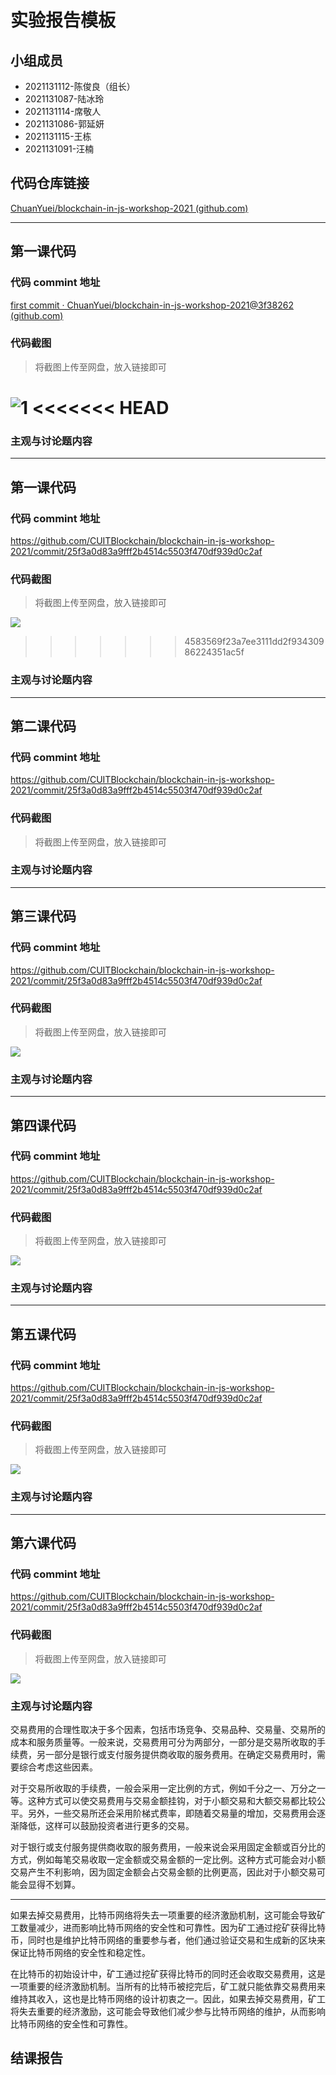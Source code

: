 # 实验报告模板

## 小组成员

- 2021131112-陈俊良（组长）
- 2021131087-陆冰玲
- 2021131114-席敬人
- 2021131086-郭延妍
- 2021131115-王栋
- 2021131091-汪楠


## 代码仓库链接

[ChuanYuei/blockchain-in-js-workshop-2021 (github.com)](https://github.com/ChuanYuei/blockchain-in-js-workshop-2021)

---



## 第一课代码


### 代码 commint 地址

[first commit · ChuanYuei/blockchain-in-js-workshop-2021@3f38262 (github.com)](https://github.com/ChuanYuei/blockchain-in-js-workshop-2021/commit/3f38262ff76d17ae3c1595d0b557cfd971da5a4f)


### 代码截图

> 将截图上传至网盘，放入链接即可

![1](https://s3.bmp.ovh/imgs/2023/05/11/655d1bb3aa63bed8.png)
<<<<<<< HEAD
=======


### 主观与讨论题内容

---



## 第一课代码


### 代码 commint 地址

https://github.com/CUITBlockchain/blockchain-in-js-workshop-2021/commit/25f3a0d83a9fff2b4514c5503f470df939d0c2af


### 代码截图

> 将截图上传至网盘，放入链接即可

![](链接)
>>>>>>> 4583569f23a7ee3111dd2f93430986224351ac5f


### 主观与讨论题内容


---



## 第二课代码


### 代码 commint 地址

https://github.com/CUITBlockchain/blockchain-in-js-workshop-2021/commit/25f3a0d83a9fff2b4514c5503f470df939d0c2af


### 代码截图

> 将截图上传至网盘，放入链接即可




### 主观与讨论题内容



---


## 第三课代码


### 代码 commint 地址

https://github.com/CUITBlockchain/blockchain-in-js-workshop-2021/commit/25f3a0d83a9fff2b4514c5503f470df939d0c2af


### 代码截图

> 将截图上传至网盘，放入链接即可

![](链接)


### 主观与讨论题内容



---




## 第四课代码


### 代码 commint 地址

https://github.com/CUITBlockchain/blockchain-in-js-workshop-2021/commit/25f3a0d83a9fff2b4514c5503f470df939d0c2af


### 代码截图

> 将截图上传至网盘，放入链接即可

![](链接)


### 主观与讨论题内容



---




## 第五课代码


### 代码 commint 地址

https://github.com/CUITBlockchain/blockchain-in-js-workshop-2021/commit/25f3a0d83a9fff2b4514c5503f470df939d0c2af


### 代码截图

> 将截图上传至网盘，放入链接即可

![](链接)


### 主观与讨论题内容



---




## 第六课代码


### 代码 commint 地址

https://github.com/CUITBlockchain/blockchain-in-js-workshop-2021/commit/25f3a0d83a9fff2b4514c5503f470df939d0c2af


### 代码截图

> 将截图上传至网盘，放入链接即可

![](https://s3.bmp.ovh/imgs/2023/06/21/06ed8ae0a59bd5ad.png)


### 主观与讨论题内容
交易费用的合理性取决于多个因素，包括市场竞争、交易品种、交易量、交易所的成本和服务质量等。一般来说，交易费用可分为两部分，一部分是交易所收取的手续费，另一部分是银行或支付服务提供商收取的服务费用。在确定交易费用时，需要综合考虑这些因素。

对于交易所收取的手续费，一般会采用一定比例的方式，例如千分之一、万分之一等。这种方式可以使交易费用与交易金额挂钩，对于小额交易和大额交易都比较公平。另外，一些交易所还会采用阶梯式费率，即随着交易量的增加，交易费用会逐渐降低，这样可以鼓励投资者进行更多的交易。

对于银行或支付服务提供商收取的服务费用，一般来说会采用固定金额或百分比的方式，例如每笔交易收取一定金额或交易金额的一定比例。这种方式可能会对小额交易产生不利影响，因为固定金额会占交易金额的比例更高，因此对于小额交易可能会显得不划算。

---

如果去掉交易费用，比特币网络将失去一项重要的经济激励机制，这可能会导致矿工数量减少，进而影响比特币网络的安全性和可靠性。因为矿工通过挖矿获得比特币，同时也是维护比特币网络的重要参与者，他们通过验证交易和生成新的区块来保证比特币网络的安全性和稳定性。

在比特币的初始设计中，矿工通过挖矿获得比特币的同时还会收取交易费用，这是一项重要的经济激励机制。当所有的比特币被挖完后，矿工就只能依靠交易费用来维持其收入，这也是比特币网络的设计初衷之一。因此，如果去掉交易费用，矿工将失去重要的经济激励，这可能会导致他们减少参与比特币网络的维护，从而影响比特币网络的安全性和可靠性。

## 结课报告





